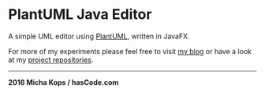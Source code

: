 # PlantUML Java Editor

A simple UML editor using [PlantUML], written in JavaFX.

For more of my experiments please feel free to visit [my blog] or have a look at my [project repositories].

----

**2016 Micha Kops / hasCode.com**

  [PlantUML]:http://plantuml.com/
  [my blog]:http://www.hascode.com/
  [project repositories]:https://bitbucket.org/hascode/